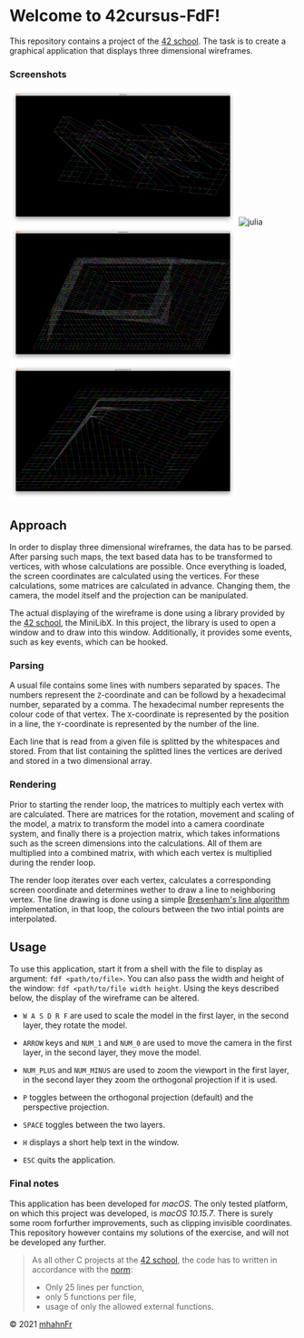 # Welcome to 42cursus-FdF!
This repository contains a project of the
[42 school]. The task is to create a graphical application that displays three
dimensional wireframes.

### Screenshots
<p>
<img src="https://www.github.com/mhahnFr/42cursus-FdF/raw/main/screenshots/42.png" alt="42" width="400"/>
<img src="https://www.github.com/mhahnFr/42cursus-FdF/raw/main/screenshots/julia.png" alt="julia" width="400"/>
<img src="https://www.github.com/mhahnFr/42cursus-FdF/raw/main/screenshots/pylone.png" alt="pylone" width="400"/>
<img src="https://www.github.com/mhahnFr/42cursus-FdF/raw/main/screenshots/pyramide.png" alt="pyramide" width="400"/>
</p>

## Approach
In order to display three dimensional wireframes, the data has to be parsed.
After parsing such maps, the text based data has to be transformed to vertices,
with whose calculations are possible. Once everything is loaded, the screen
coordinates are calculated using the vertices. For these calculations, some
matrices are calculated in advance. Changing them, the camera, the model itself
and the projection can be manipulated.

The actual displaying of the wireframe is done using a library provided by the
[42 school], the MiniLibX. In this project, the library is used to open a
window and to draw into this window. Additionally, it provides some events,
such as key events, which can be hooked.

### Parsing
A usual file contains some lines with numbers separated by spaces. The numbers
represent the ```Z```-coordinate and can be followd by a hexadecimal number,
separated by a comma. The hexadecimal number represents the colour code of that
vertex. The ```X```-coordinate is represented by the position in a line, the
```Y```-coordinate is represented by the number of the line.

Each line that is read from a given file is splitted by the whitespaces and
stored. From that list containing the splitted lines the vertices are derived
and stored in a two dimensional array.

### Rendering
Prior to starting the render loop, the matrices to multiply each vertex with
are calculated. There are matrices for the rotation, movement and scaling of
the model, a matrix to transform the model into a camera coordinate system, and
finally there is a projection matrix, which takes informations such as the
screen dimensions into the calculations. All of them are multiplied into a
combined matrix, with which each vertex is multiplied during the render loop.

The render loop iterates over each vertex, calculates a corresponding screen
coordinate and determines wether to draw a line to neighboring vertex. The line
drawing is done using a simple
[Bresenham's line algorithm](https://en.wikipedia.org/wiki/Bresenham%27s_line_algorithm)
implementation, in that loop, the colours between the two intial points are
interpolated.

## Usage
To use this application, start it from a shell with the file to display as
argument: ```fdf <path/to/file>```. You can also pass the width and height
of the window: ```fdf <path/to/file width height```. Using the keys described
below, the display of the wireframe can be altered.

- ```W A S D R F``` are used to scale the model in the first layer, in the
  second layer, they rotate the model.

- ```ARROW``` keys and ```NUM_1``` and ```NUM_0``` are used to move the camera
  in the first layer, in the second layer, they move the model.

- ```NUM_PLUS``` and ```NUM_MINUS``` are used to zoom the viewport in the first
  layer, in the second layer they zoom the orthogonal projection if it is used.

- ```P``` toggles between the orthogonal projection (default) and the
  perspective projection.

- ```SPACE``` toggles between the two layers.

- ```H``` displays a short help text in the window.

- ```ESC``` quits the application.

### Final notes
This application has been developed for *macOS*. The only tested platform, on
which this project was developed, is *macOS 10.15.7*. There is surely some room
forfurther improvements, such as clipping invisible coordinates. This
repository however contains my solutions of the exercise, and will not be
developed any further.

> As all other C projects at the [42 school], the code has to written in accordance
> with the [norm]:
> - Only 25 lines per function,
> - only 5 functions per file,
> - usage of only the allowed external functions.

© 2021 [mhahnFr](https://www.github.com/mhahnFr)

[42 school]: (https://www.42heilbronn.de/learncoderepeat)
[norm]: https://www.github.com/42School/norminette
